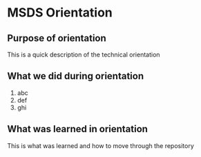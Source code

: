 # MSDS Orientation

## Purpose of orientation
This is a quick description of the technical orientation

## What we did during orientation
1. abc
2. def
3. ghi

## What was learned in orientation
This is what was learned and how to move through the repository
